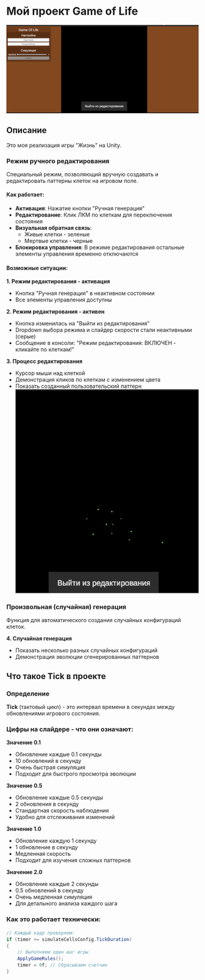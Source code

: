 # Мой проект Game of Life

![Скриншот игры](images/Image.png)

## Описание
Это моя реализация игры "Жизнь" на Unity.

### Режим ручного редактирования
Специальный режим, позволяющий вручную создавать и редактировать паттерны клеток на игровом поле.



#### Как работает:
- **Активация**: Нажатие кнопки "Ручная генерация"
- **Редактирование**: Клик ЛКМ по клеткам для переключения состояния
- **Визуальная обратная связь**: 
  - Живые клетки - зеленые
  - Мертвые клетки - черные
- **Блокировка управления**: В режиме редактирования остальные элементы управления временно отключаются

#### Возможные ситуации:

**1. Режим редактирования - активация**
- Кнопка "Ручная генерация" в неактивном состоянии
- Все элементы управления доступны

**2. Режим редактирования - активен** 
- Кнопка изменилась на "Выйти из редактирования"
- Dropdown выбора режима и слайдер скорости стали неактивными (серые)
- Сообщение в консоли: "Режим редактирования: ВКЛЮЧЕН - кликайте по клеткам!"

**3. Процесс редактирования**
- Курсор мыши над клеткой
- Демонстрация кликов по клеткам с изменением цвета
- Показать созданный пользовательский паттерн
![Скриншот игры](images/Image2.png)
### Произвольная (случайная) генерация
Функция для автоматического создания случайных конфигураций клеток.


**4. Случайная генерация**
- Показать несколько разных случайных конфигураций
- Демонстрация эволюции сгенерированных паттернов

##  Что такое Tick в проекте

### Определение
**Tick** (тактовый цикл) - это интервал времени в секундах между обновлениями игрового состояния. 

### Цифры на слайдере - что они означают:

**Значение 0.1** 
- Обновление каждые 0.1 секунды
- 10 обновлений в секунду
- Очень быстрая симуляция
- Подходит для быстрого просмотра эволюции

**Значение 0.5**
- Обновление каждые 0.5 секунды  
- 2 обновления в секунду
- Стандартная скорость наблюдения
- Удобно для отслеживания изменений

**Значение 1.0**
- Обновление каждую 1 секунду
- 1 обновление в секунду
- Медленная скорость
- Подходит для изучения сложных паттернов

**Значение 2.0**
- Обновление каждые 2 секунды
- 0.5 обновлений в секунду
- Очень медленная симуляция
- Для детального анализа каждого шага

### Как это работает технически:
```csharp
// Каждый кадр проверяем:
if (timer >= simulateCellsConfig.TickDuration)
{
    // Выполняем один шаг игры
    ApplyGameRules();
    timer = 0f; // Сбрасываем счетчик
}
